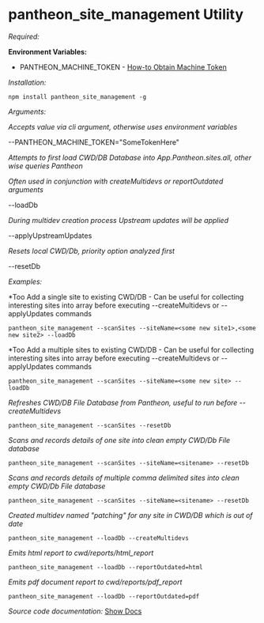# pantheon_site_management Utility

*Required:*<p>
**Environment Variables:**
* PANTHEON_MACHINE_TOKEN - [How-to Obtain Machine Token](https://pantheon.io/docs/machine-tokens/)

*Installation:*<p>
```npm install pantheon_site_management -g```

*Arguments:*<p>

*Accepts value via cli argument, otherwise uses environment variables*<p>
--PANTHEON_MACHINE_TOKEN="SomeTokenHere"<p>

*Attempts to first load CWD/DB Database into App.Pantheon.sites.all, other wise queries Pantheon*<p>
*Often used in conjunction with createMultidevs or reportOutdated arguments*<p>
--loadDb

*During multidev creation process Upstream updates will be applied*<p>
--applyUpstreamUpdates

*Resets local CWD/Db, priority option analyzed first*<p>
--resetDb

*Examples:*<p>

*Too Add a single site to existing CWD/DB - Can be useful for collecting interesting sites into array before executing 
--createMultidevs or --applyUpdates commands<p>
```pantheon_site_management --scanSites --siteName=<some new site1>,<some new site2> --loadDb```

*Too Add a multiple sites to existing CWD/DB - Can be useful for collecting interesting sites into array before executing 
--createMultidevs or --applyUpdates commands<p>
```pantheon_site_management --scanSites --siteName=<some new site> --loadDb```


*Refreshes CWD/DB File Database from Pantheon, useful to run before --createMultidevs*<p>
```pantheon_site_management --scanSites --resetDb```

*Scans and records details of one site into clean empty CWD/Db File database*<p>
```pantheon_site_management --scanSites --siteName=<sitename> --resetDb```

*Scans and records details of multiple comma delimited sites into clean empty CWD/Db File database*<p>
```pantheon_site_management --scanSites --siteName=<sitename> --resetDb```

*Created multidev named "patching" for any site in CWD/DB which is out of date*<p>
```pantheon_site_management --loadDb --createMultidevs```

*Emits html report to cwd/reports/html_report*<p>
```pantheon_site_management --loadDb --reportOutdated=html```

*Emits pdf document report to cwd/reports/pdf_report*<p>
```pantheon_site_management --loadDb --reportOutdated=pdf```

*Source code documentation:*
[Show Docs](https://github.com/loudbinary/pantheon_site_management/blob/master/api/documentation.md)